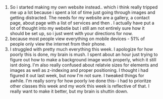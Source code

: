 1. So i started making my own website instead.. which i think really tripped me up a lot because i spent a lot of time just going through images and getting distracted. The needs for my website are a gallery, a contact page, about page with a list of services and then . I actually have put a lot of thought into my webstie but i still am not entirely sure how it should be set up, so i just went with your directions for now.
2. because most people view everything on mobile devices - 51% of people only view the internet from their phone.
3. I struggled with pretty much everything this week. I apologize for how poorly this is done, my brain is mush. I spent about an hour just trying to figure out how to make a background image work properly, which it still isnt doing. I'm also really confused about relatvie sizes for elements and images as well as z-indexing and proper positioning. I thought i had figured it out last week, but now I'm not sure. I tweaked things for awhile. I'm really sorry for how poorly ive done this- i had to prioritze other classes this week and my work this week is reflective of that. I really want to make it better, but my brain is shuttin down. 
